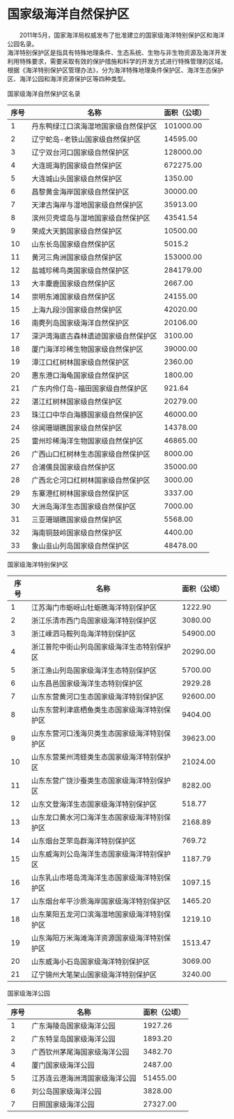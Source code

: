 # 国家级海洋自然保护区  

&emsp;&emsp;2011年5月，国家海洋局权威发布了批准建立的国家级海洋特别保护区和海洋公园名录。  
海洋特别保护区是指具有特殊地理条件、生态系统、生物与非生物资源及海洋开发利用特殊要求，需要采取有效的保护措施和科学的开发方式进行特殊管理的区域。根据《海洋特别保护区管理办法》，分为海洋特殊地理条件保护区、海洋生态保护区、海洋公园和海洋资源保护区等四种类型。  

国家级海洋自然保护区名录  

| 序号 | 名称 | 面积（公顷） |  
| --- | --- | --- |  
| 1 | 丹东鸭绿江口滨海湿地国家级自然保护区 | 101000.00 |  
| 2 | 辽宁蛇岛\-老铁山国家级自然保护区 | 14595.00 |  
| 3 | 辽宁双台河口国家级自然保护区 | 128000.00 |  
| 4 | 大连斑海豹国家级自然保护区 | 672275.00 |  
| 5 | 大连城山头国家级自然保护区 | 1350.00 |  
| 6 | 昌黎黄金海岸国家级自然保护区 | 30000.00 |  
| 7 | 天津古海岸与湿地国家级自然保护区 | 35913.00 |  
| 8 | 滨州贝壳堤岛与湿地国家级自然保护区 | 43541.54 |  
| 9 | 荣成大天鹅国家级自然保护区 | 10500.00 |  
| 10 | 山东长岛国家级自然保护区 | 5015.2 |  
| 11 | 黄河三角洲国家级自然保护区 | 153000.00 |  
| 12 | 盐城珍稀鸟类国家级自然保护区 | 284179.00 |  
| 13 | 大丰麇鹿国家级自然保护区 | 2667.00 |  
| 14 | 崇明东滩国家级自然保护区 | 24155.00 |  
| 15 | 上海九段沙国家级自然保护区 | 42020.00 |  
| 16 | 南麂列岛国家级海洋自然保护区 | 20106.00 |  
| 17 | 深沪湾海底古森林遗迹国家级自然保护区 | 3100.00 |  
| 18 | 厦门海洋珍稀生物国家级自然保护区 | 39000.00 |  
| 19 | 漳江口红树林国家级自然保护区 | 2360.00 |  
| 20 | 惠东港口海龟国家级自然保护区 | 1800.00 |  
| 21 | 广东内伶仃岛\-福田国家级自然保护区 | 921.64 |  
| 22 | 湛江红树林国家级自然保护区 | 20279.00 |  
| 23 | 珠江口中华白海豚国家级自然保护区 | 46000.00 |  
| 24 | 徐闻珊瑚礁国家级自然保护区 | 14378.00 |  
| 25 | 雷州珍稀海洋生物国家级自然保护区 | 46865.00 |  
| 26 | 广西山口红树林生态国家级自然保护区 | 8000.00 |  
| 27 | 合浦儒艮国家级自然保护区 | 35000.00 |  
| 28 | 广西北仑河口红树林国家级自然保护区 | 3000.00 |  
| 29 | 东寨港红树林国家级自然保护区 | 3337.00 |  
| 30 | 大洲岛海洋生态国家级自然保护区 | 7000.00 |  
| 31 | 三亚珊瑚礁国家级自然保护区 | 5568.00 |  
| 32 | 海南铜鼓岭国家级自然保护区 | 4400.00 |  
| 33 | 象山韭山列岛国家级自然保护区 | 48478.00 |  

国家级海洋特别保护区  

| 序号 | 名称 | 面积（公顷） |  
| --- | --- | --- |  
| 1 | 江苏海门市蛎岈山牡蛎礁海洋特别保护区 | 1222.90 |  
| 2 | 浙江乐清市西门岛国家级海洋特别保护区 | 3080.00 |  
| 3 | 浙江嵊泗马鞍列岛海洋特别保护区 | 54900.00 |  
| 4 | 浙江普陀中街山列岛国家级海洋生态特别保护区 | 20290.00 |  
| 5 | 浙江渔山列岛国家级海洋生态特别保护区 | 5700.00 |  
| 6 | 山东昌邑国家级海洋生态特别保护区 | 2929.28 |  
| 7 | 山东东营黄河口生态国家级海洋特别保护区 | 92600.00 |  
| 8 | 山东东营利津底栖鱼类生态国家级海洋特别保护区 | 9404.00 |  
| 9 | 山东东营河口浅海贝类生态国家级海洋特别保护区 | 39623.00 |  
| 10 | 山东东营莱州湾蛏类生态国家级海洋特别保护区 | 21024.00 |  
| 11 | 山东东营广饶沙蚕类生态国家级海洋特别保护区 | 8282.00 |  
| 12 | 山东文登海洋生态国家级海洋特别保护区 | 518.77 |  
| 13 | 山东龙口黄水河口海洋生态国家级海洋特别保护区 | 2168.89 |  
| 14 | 山东烟台芝罘岛群海洋特别保护区 | 769.72 |  
| 15 | 山东威海刘公岛海洋生态国家级海洋特别保护区 | 1187.79 |  
| 16 | 山东乳山市塔岛湾海洋生态国家级海洋特别保护区 | 1097.15 |  
| 17 | 山东烟台牟平沙质海岸国家级海洋特别保护区 | 1465.20 |  
| 18 | 山东莱阳五龙河口滨海湿地国家级海洋特别保护区 | 1219.10 |  
| 19 | 山东海阳万米海滩海洋资源国家级海洋特别保护区 | 1513.47 |  
| 20 | 山东威海小石岛国家级海洋特别保护区 | 3069.00 |  
| 21 | 辽宁锦州大笔架山国家级海洋特别保护区 | 3240.00 |  

国家级海洋公园  

| 序号 | 名称 | 面积（公顷） |  
| --- | --- | --- |  
| 1 | 广东海陵岛国家级海洋公园 | 1927.26 |  
| 2 | 广东特呈岛国家级海洋公园 | 1893.20 |  
| 3 | 广西钦州茅尾海国家级海洋公园 | 3482.70 |  
| 4 | 厦门国家级海洋公园 | 2487.00 |  
| 5 | 江苏连云港海洲湾国家级海洋公园 | 51455.00 |  
| 6 | 刘公岛国家级海洋公园 | 3828.00 |  
| 7 | 日照国家级海洋公园 | 27327.00 |  
